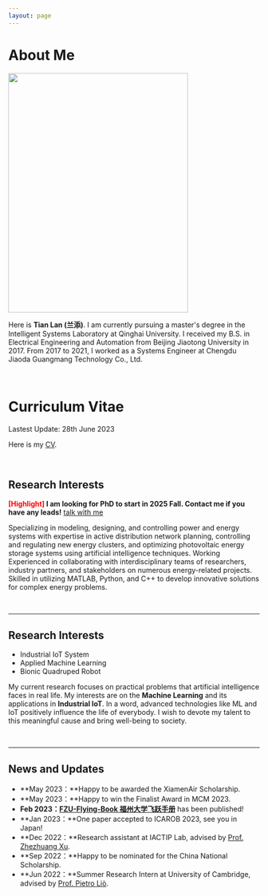 ```yaml
---
layout: page
---
```


# About Me

<img src="https://caihanlin.com/caihanlin.jpg" class="floatpic" width="360" height="480">

Here is **Tian Lan (兰添)**. I am currently pursuing a master's degree in the Intelligent Systems Laboratory at Qinghai University. I received my B.S. in Electrical Engineering and Automation from Beijing Jiaotong University in 2017. From 2017 to 2021, I worked as a Systems Engineer at Chengdu Jiaoda Guangmang Technology Co., Ltd. 


<br>

# Curriculum Vitae

Lastest Update: 28th June 2023

Here is my [CV](https://tianlan9308.github.io/file/TianLan_CV.pdf).

<br>

## Research Interests

**<font color='red'>[Highlight]</font> I am looking for PhD to start in 2025 Fall. Contact me if you have any leads!** [talk with me](https://calendly.com/lancecai/meet-with-lance)

Specializing in modeling, designing, and controlling power and energy systems with expertise in active distribution network planning, controlling and regulating new energy clusters, and optimizing photovoltaic energy storage systems using artificial intelligence techniques. Working Experienced in collaborating with interdisciplinary teams of researchers, industry partners, and stakeholders on numerous energy-related projects. Skilled in utilizing MATLAB, Python, and C++ to develop innovative solutions for complex energy problems.

<br>

---

## Research Interests

- Industrial IoT System
- Applied Machine Learning
- Bionic Quadruped Robot

My current research focuses on practical problems that artificial intelligence faces in real life. My interests are on the **Machine Learning** and its applications in **Industrial IoT**. In a word, advanced technologies like ML and IoT positively influence the life of everybody.  I wish to devote my talent to this meaningful cause and bring well-being to society.

<br>

---

## News and Updates

- **May 2023：**Happy to be awarded the XiamenAir Scholarship.
- **May 2023：**Happy to win the Finalist Award in MCM 2023.
- **Feb 2023：**[**FZU-Flying-Book 福州大学飞跃手册**](https://fzu-fly.online/) has been published!
- **Jan 2023：**One paper accepted to ICAROB 2023, see you in Japan!
- **Dec 2022：**Research assistant at IACTIP Lab, advised by [Prof. Zhezhuang Xu](https://dqxy.fzu.edu.cn/en/info/1009/1072.htm).
- **Sep 2022：**Happy to be nominated for the China National Scholarship.
- **Jun 2022：**Summer Research Intern at University of Cambridge, advised by [Prof. Pietro Liò](https://www.cl.cam.ac.uk/~pl219/ ).

<br>
